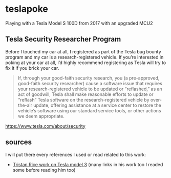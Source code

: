 # teslapoke
Playing with a Tesla Model S 100D from 2017 with an upgraded MCU2

## Tesla Security Researcher Program
Before I touched my car at all, I registered as part of the Tesla bug bounty program and my car is a research-registered vehicle. 
If you’re interested in poking at your car at all, I’d highly recommend registering as Tesla will try to fix it if you brick your car.

> If, through your good-faith security research, you (a pre-approved, good-faith security researcher) cause a software issue that requires your research-registered vehicle to be updated or “reflashed,” as an act of goodwill, Tesla shall make reasonable efforts to update or “reflash” Tesla software on the research-registered vehicle by over-the-air update, offering assistance at a service center to restore the vehicle’s software using our standard service tools, or other actions we deem appropriate.

https://www.tesla.com/about/security

## sources

I will put there every references I used or read related to this work:
- [Tristan Rice work on Tesla model 3](https://fn.lc/post/tesla-model-3) (many links in his work too I readed some before reading him too)


